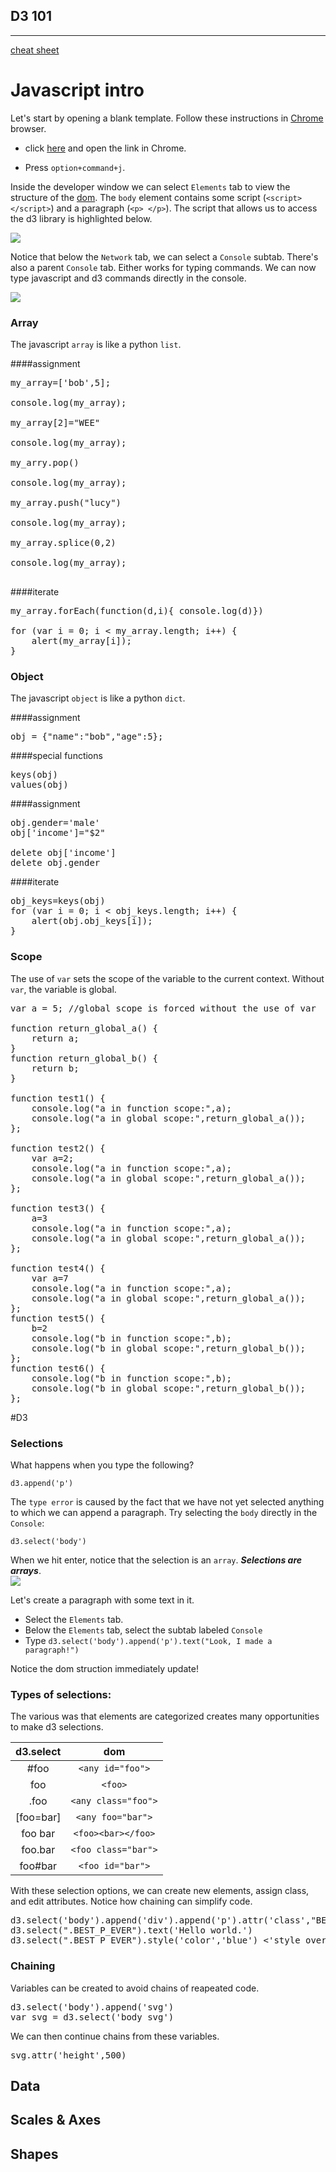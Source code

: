 D3 101
---------
---------
[cheat sheet](https://github.com/alignedleft/strata-d3-tutorial/blob/master/d3%20Cheat%20Sheet.pdf)

# Javascript intro
Let's start by opening a blank template. Follow these instructions in [Chrome](https://www.google.com/intl/en/chrome/browser/#brand=CHMB&utm_campaign=en&utm_source=en-ha-na-us-sk&utm_medium=ha) browser. 

*  click [here](http://data-science-6.gnip.com/~blehman/hello-d3.html) and open the link in Chrome. 

*  Press `option+command+j`. 


Inside the developer window we can select `Elements` tab to view the structure of the [dom](http://en.wikipedia.org/wiki/Document_Object_Model). The `body` element contains some script (`<script> </script>`) and a paragraph (`<p> </p>`). The script that allows us to access the d3 library is highlighted below.  

![](https://github.com/blehman/Data-Science-45min-Intros/blob/master/d3-101/imgs/elements.png?raw=true)

Notice that below the `Network` tab, we can select a `Console` subtab. There's also a parent  `Console` tab. Either works for typing commands. We can now type javascript and d3 commands directly in the console.

![](https://github.com/blehman/Data-Science-45min-Intros/blob/master/d3-101/imgs/console.png?raw=true)

### Array
The javascript `array` is like a python `list`.

####assignment
<pre>
my_array=['bob',5];

console.log(my_array);

my_array[2]="WEE"

console.log(my_array);

my_arry.pop() <removes the last element>

console.log(my_array);

my_array.push("lucy") <adds element to last>

console.log(my_array);

my_array.splice(0,2) <removes 2 elements starting at 0>

console.log(my_array);

</pre>

####iterate
<pre>
my_array.forEach(function(d,i){ console.log(d)})

for (var i = 0; i < my_array.length; i++) {
    alert(my_array[i]);
}
</pre>
### Object
The javascript `object` is like a python `dict`.

####assignment
<pre>
obj = {"name":"bob","age":5};
</pre>
####special functions
<pre>
keys(obj)
values(obj)
</pre>
####assignment
<pre>
obj.gender='male'
obj['income']="$2"

delete obj['income'] 
delete obj.gender
</pre>
####iterate
<pre>
obj_keys=keys(obj)
for (var i = 0; i < obj_keys.length; i++) {
    alert(obj.obj_keys[i]);
}
</pre>
### Scope 
The use of `var` sets the scope of the variable to the current context. Without `var`, the variable is global. 
<pre>
var a = 5; //global scope is forced without the use of var

function return_global_a() {
    return a;
}
function return_global_b() {
    return b;
}

function test1() {
    console.log("a in function scope:",a);
    console.log("a in global scope:",return_global_a());
};

function test2() {
    var a=2;
    console.log("a in function scope:",a);
    console.log("a in global scope:",return_global_a());
};

function test3() {
    a=3
    console.log("a in function scope:",a);
    console.log("a in global scope:",return_global_a());
};

function test4() {
    var a=7
    console.log("a in function scope:",a);
    console.log("a in global scope:",return_global_a());
};
function test5() {
    b=2
    console.log("b in function scope:",b);
    console.log("b in global scope:",return_global_b());
};
function test6() {
    console.log("b in function scope:",b);
    console.log("b in global scope:",return_global_b());
};
</pre>

#D3
### Selections
What happens when you type the following?  

`d3.append('p')` 

The `type error` is caused by the fact that we have not yet selected anything to which we can append a paragraph. Try selecting the `body` directly in the `Console`:   

`d3.select('body')`

When we hit enter, notice that the selection is an `array`. ***Selections are arrays***.  
![](https://github.com/blehman/Data-Science-45min-Intros/blob/master/d3-101/imgs/selection_array.png?raw=true)

Let's create a paragraph with some text in it. 

*  Select the `Elements` tab. 
*  Below the `Elements` tab, select the subtab labeled `Console`
*  Type `d3.select('body').append('p').text("Look, I made a paragraph!")`

Notice the dom struction immediately update!

### Types of selections:

The various was that elements are categorized creates many opportunities to make d3 selections. 


|   d3.select   |        dom         |  
| :-------------: | :----------------:   |  
| \#foo         | `<any id="foo">`   |     
| foo           | `<foo>`            |  
| .foo          | `<any class="foo">`|     
| [foo=bar]     | `<any foo="bar">`  |     
| foo bar       | `<foo><bar></foo>` |    
| foo.bar       | `<foo class="bar">`|   
| foo\#bar      | `<foo id="bar">`   |  

With these selection options, we can create new elements, assign class, and edit attributes. Notice how chaining can simplify code. 

<pre>
d3.select('body').append('div').append('p').attr('class',"BEST_P_EVER")
d3.select(".BEST_P_EVER").text('Hello world.')
d3.select(".BEST_P_EVER").style('color','blue') <'style overides css style'>
</pre>

### Chaining
Variables can be created to avoid chains of reapeated code.

<pre>
d3.select('body').append('svg')
var svg = d3.select('body svg')
</pre>

We can then continue chains from these variables.

<pre>
svg.attr('height',500)
</pre>

## Data

## Scales & Axes

## Shapes

